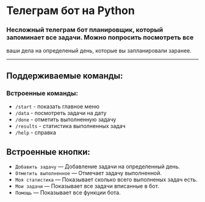 # Телеграм бот на Python

### Несложный телеграм бот планировщик, который запоминает все задачи. Можно попросить посмотреть все 
ваши дела на определеный день, которые вы запланировали заранее.

---

## Поддерживаемые команды:

### Встроенные команды:

- `/start` - показать главное меню
- `/data` - посмотреть задачи на дату
- `/done` - отметить выполненную задачу
- `/results` - статистика выполненных задач
- `/help` - справка


## Встроенные кнопки:

- `Добавить задачу` — Добавление задачи на определенный день.  
- `Отметить выполненное` — Отмечает задачу выполненной.
- `Моя статистика` — Показывает сколько всего выполненых задач есть. 
- `Мои задачи` — Показывает все задачи вписанные в бот. 
- `Помощь` — Показывает все функции бота.

